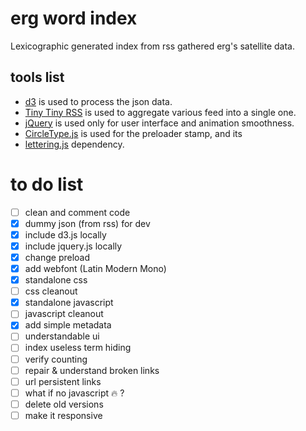 # erg word index
Lexicographic generated index from rss gathered erg's satellite data.

## tools list
* [d3](https://github.com/d3/d3) is used to process the json data.
* [Tiny Tiny RSS](https://github.com/torne/Tiny-Tiny-RSS) is used to aggregate various feed into a single one.
* [jQuery](https://github.com/jquery/jquery) is used only for user interface and animation smoothness.
* [CircleType.js](https://github.com/peterhry/CircleType/) is used for the preloader stamp, and its
* [lettering.js](https://github.com/davatron5000/Lettering.js) dependency.

# to do list
* [ ] clean and comment code
* [x] dummy json (from rss) for dev
* [x] include d3.js locally
* [x] include jquery.js locally
* [x] change preload
* [x] add webfont (Latin Modern Mono)
* [x] standalone css
* [ ] css cleanout
* [x] standalone javascript
* [ ] javascript cleanout
* [x] add simple metadata
* [ ] understandable ui
* [ ] index useless term hiding
* [ ] verify counting
* [ ] repair & understand broken links
* [ ] url persistent links
* [ ] what if no javascript :fire: ?
* [ ] delete old versions
* [ ] make it responsive
